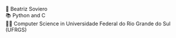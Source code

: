 👋 Beatriz Soviero  
📚 Python and C  
👩‍💻 Computer Science in Universidade Federal do Rio Grande do Sul (UFRGS)  
